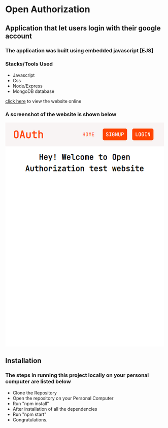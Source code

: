 # Open Authorization

## Application that let users login with their google account
### The application was built using embedded javascript [EJS]

### Stacks/Tools Used

- Javascript
- Css
- Node/Express
- MongoDB database

[click here](https://oauth-03ul.onrender.com) to view the website online

### A screenshot of the website is shown below

![Screenshot of the website](./public/assets/images/appImage.png)

## Installation

### The steps in running this project locally on your personal computer are listed below

- Clone the Repository
- Open the repository on your Personal Computer
- Run "npm install"
- After installation of all the dependencies
- Run "npm start"
- Congratulations.
